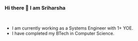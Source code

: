 ### Hi there 👋 I am Sriharsha

<!--
**ksriharsha2000/ksriharsha2000** is a ✨ _special_ ✨ repository because its `README.md` (this file) appears on your GitHub profile.

Here are some ideas to get you started:

- 🔭 I’m currently working on ...
- 🌱 I’m currently learning ...
- 👯 I’m looking to collaborate on ...
- 🤔 I’m looking for help with ...
- 💬 Ask me about ...
- 📫 How to reach me: ...
- 😄 Pronouns: ...
- ⚡ Fun fact: ...
-->

<br>
<ul>
<li>I am currently working as a Systems Engineer with 1+ YOE.
<li>I have completed my BTech in Computer Science.
</ul>
